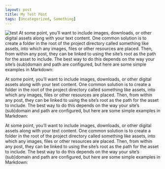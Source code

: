 ```yaml
---
layout: post
title: My Test Post
tags: [Uncategorized, Something]
---
```


![test](https://images.pexels.com/photos/439227/pexels-photo-439227.jpeg?auto=compress&cs=tinysrgb&dpr=2&h=650&w=940)
At some point, you’ll want to include images, downloads, or other digital assets along with your text content. One common solution is to create a folder in the root of the project directory called something like assets, into which any images, files or other resources are placed. Then, from within any post, they can be linked to using the site’s root as the path for the asset to include. The best way to do this depends on the way your site’s (sub)domain and path are configured, but here are some simple examples in Markdown:

At some point, you’ll want to include images, downloads, or other digital assets along with your text content. One common solution is to create a folder in the root of the project directory called something like assets, into which any images, files or other resources are placed. Then, from within any post, they can be linked to using the site’s root as the path for the asset to include. The best way to do this depends on the way your site’s (sub)domain and path are configured, but here are some simple examples in Markdown:

At some point, you’ll want to include images, downloads, or other digital assets along with your text content. One common solution is to create a folder in the root of the project directory called something like assets, into which any images, files or other resources are placed. Then, from within any post, they can be linked to using the site’s root as the path for the asset to include. The best way to do this depends on the way your site’s (sub)domain and path are configured, but here are some simple examples in Markdown:
